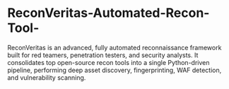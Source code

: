# ReconVeritas-Automated-Recon-Tool-
ReconVeritas is an advanced, fully automated reconnaissance framework built for red teamers, penetration testers, and security analysts. It consolidates top open-source recon tools into a single Python-driven pipeline, performing deep asset discovery, fingerprinting, WAF detection, and vulnerability scanning.

